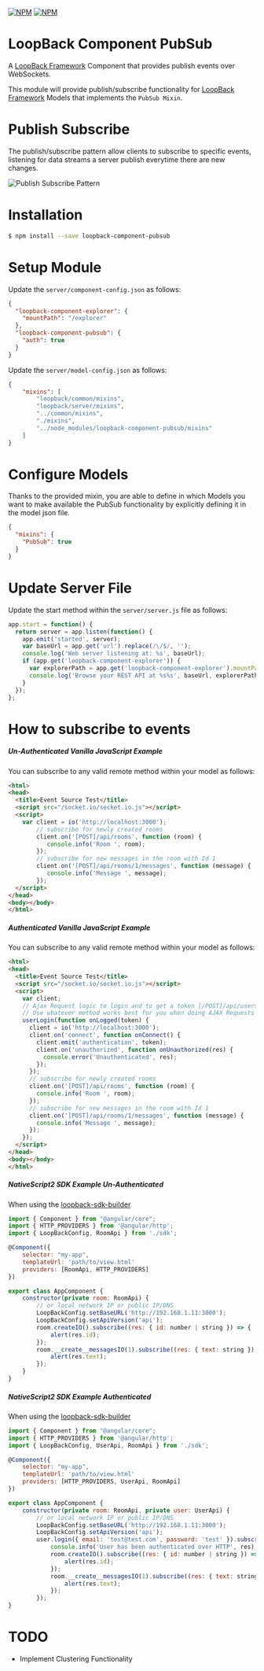 [![NPM](https://nodei.co/npm/loopback-component-pubsub.png?stars&downloads)](https://nodei.co/npm/loopback-component-pubsub/) [![NPM](https://nodei.co/npm-dl/loopback-component-pubsub.png)](https://nodei.co/npm/loopback-component-pubsub/)

# LoopBack Component PubSub

A [LoopBack Framework](http://loopback.io) Component that provides publish events over WebSockets.

This module will provide publish/subscribe functionality for [LoopBack Framework](http://loopback.io) Models that implements the `PubSub Mixin`.

# Publish Subscribe

The publish/subscribe pattern allow clients to subscribe to specific events, listening for data streams a server publish everytime there are new changes.

![Publish Subscribe Pattern](https://blog.gopheracademy.com/postimages/plumbing-and-semantics/pub-sub.jpg)

# Installation

```sh
$ npm install --save loopback-component-pubsub
```

# Setup Module

Update the  `server/component-config.json` as follows:

```json
{
  "loopback-component-explorer": {
    "mountPath": "/explorer"
  },
  "loopback-component-pubsub": {
    "auth": true
  }
}

```

Update the  `server/model-config.json` as follows:

```json
{
    "mixins": [
        "loopback/common/mixins",
        "loopback/server/mixins",
        "../common/mixins",
        "./mixins",
        "../node_modules/loopback-component-pubsub/mixins"
    ]
}
```

# Configure Models

Thanks to the provided mixin, you are able to define in which Models you want to make available the PubSub functionality by explicitly defining it in the model json file.

```json
{
  "mixins": {
    "PubSub": true
  }
}
```

# Update Server File

Update the start method within the `server/server.js` file as follows:

```js
app.start = function() {
  return server = app.listen(function() {
    app.emit('started', server);
    var baseUrl = app.get('url').replace(/\/$/, '');
    console.log('Web server listening at: %s', baseUrl);
    if (app.get('loopback-component-explorer')) {
      var explorerPath = app.get('loopback-component-explorer').mountPath;
      console.log('Browse your REST API at %s%s', baseUrl, explorerPath);
    }
  });
};
```

# How to subscribe to events

##### Un-Authenticated Vanilla JavaScript Example

You can subscribe to any valid remote method within your model as follows:

```html
<html>
<head>
  <title>Event Source Test</title>
  <script src="/socket.io/socket.io.js"></script>
  <script>
    var client = io('http://localhost:3000');
        // subscribe for newly created rooms 
        client.on('[POST]/api/rooms', function (room) {
           console.info('Room ', room);
        });
        // subscribe for new messages in the room with Id 1
        client.on('[POST]/api/rooms/1/messages', function (message) {
           console.info('Message ', message);
        });
  </script>
</head>
<body></body>
</html>
````

##### Authenticated Vanilla JavaScript Example

You can subscribe to any valid remote method within your model as follows:

```html
<html>
<head>
  <title>Event Source Test</title>
  <script src="/socket.io/socket.io.js"></script>
  <script>
    var client;
    // Ajax Request logic to login and to get a token [/POST]/api/users/login
    // Use whatever method works best for you when doing AJAX Requests
    userLogin(function onLogged(token) {
      client = io('http://localhost:3000');
      client.on('connect', function onConnect() {
        client.emit('authentication', token);
        client.on('unauthorized', function onUnauthorized(res) {
          console.error('Unauthenticated', res);
        });
      });
      // subscribe for newly created rooms 
      client.on('[POST]/api/rooms', function (room) {
        console.info('Room ', room);
      });
      // subscribe for new messages in the room with Id 1
      client.on('[POST]/api/rooms/1/messages', function (message) {
        console.info('Message ', message);
      });
    }); 
  </script>
</head>
<body></body>
</html>
````

##### NativeScript2 SDK Example Un-Authenticated

When using the [loopback-sdk-builder](https://www.npmjs.com/package/loopback-sdk-builder)

```js
import { Component } from "@angular/core";
import { HTTP_PROVIDERS } from '@angular/http';
import { LoopBackConfig, RoomApi } from './sdk';

@Component({
    selector: "my-app",
    templateUrl: 'path/to/view.html'
    providers: [RoomApi, HTTP_PROVIDERS]
})

export class AppComponent {
    constructor(private room: RoomApi) {
        // or local network IP or public IP/DNS
        LoopBackConfig.setBaseURL('http://192.168.1.11:3000');
        LoopBackConfig.setApiVersion('api');
        room.createIO().subscribe((res: { id: number | string }) => {
            alert(res.id);
        });
        room.__create__messagesIO(1).subscribe((res: { text: string }) => {
            alert(res.text);
        });
    }
}

```

##### NativeScript2 SDK Example Authenticated

When using the [loopback-sdk-builder](https://www.npmjs.com/package/loopback-sdk-builder)

```js
import { Component } from "@angular/core";
import { HTTP_PROVIDERS } from '@angular/http';
import { LoopBackConfig, UserApi, RoomApi } from './sdk';

@Component({
    selector: "my-app",
    templateUrl: 'path/to/view.html'
    providers: [HTTP_PROVIDERS, UserApi, RoomApi]
})

export class AppComponent {
    constructor(private room: RoomApi, private user: UserApi) {
        // or local network IP or public IP/DNS
        LoopBackConfig.setBaseURL('http://192.168.1.11:3000');
        LoopBackConfig.setApiVersion('api');
        user.login({ email: 'test@test.com', password: 'test' }).subscribe(res => {
            console.info('User has been authenticated over HTTP', res);
            room.createIO().subscribe((res: { id: number | string }) => {
                alert(res.id);
            });
            room.__create__messagesIO(1).subscribe((res: { text: string }) => {
                alert(res.text);
            });
        });
}

```

# TODO


- Implement Clustering Functionality